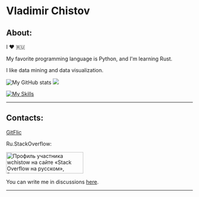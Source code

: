 # Vladimir Chistov
## About:

I ❤️ 🇷🇺

My favorite programming language is Python, and I'm learning Rust.

I like data mining and data visualization.

![My GitHub stats](https://github-readme-stats.vercel.app/api?username=wchistow&show_icons=true&theme=transparent) <picture><source srcset="https://github-readme-stats-git-masterrstaa-rickstaa.vercel.app/api/top-langs/?username=wchistow&layout=compact&theme=dark" media="(prefers-color-scheme: dark)"><img src="https://github-readme-stats-git-masterrstaa-rickstaa.vercel.app/api/top-langs/?username=wchistow&layout=compact"></picture>

[![My Skills](https://skillicons.dev/icons?i=python,rust,linux,mint,django,git,stackoverflow,github,githubactions,markdown,bash,regex,idea,pycharm,vscode,sublime&perline=8)](https://skillicons.dev)

---

## Contacts:

[GitFlic](https://gitflic.ru/user/wchistow)

Ru.StackOverflow:

<a href="https://ru.stackoverflow.com/users/507426/wchistow"><img src="https://ru.stackoverflow.com/users/flair/507426.png" width="208" height="58" alt="Профиль участника wchistow на сайте &#171;Stack Overflow на русском&#187;, Вопросы и ответы для программистов" title="Профиль участника wchistow на сайте &#171;Stack Overflow на русском&#187;, Вопросы и ответы для программистов"></a>

You can write me in discussions [here](https://github.com/wchistow/wchistow/discussions/1).

---
